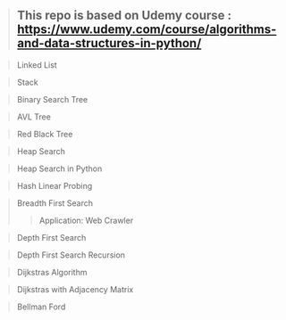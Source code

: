 
> ## This repo is based on Udemy course : https://www.udemy.com/course/algorithms-and-data-structures-in-python/


> Linked List

> Stack

> Binary Search Tree

> AVL Tree

> Red Black Tree

> Heap Search

> Heap Search in Python

> Hash Linear Probing
 
> Breadth First Search
>   > Application: Web Crawler

> Depth First Search

> Depth First Search Recursion

> Dijkstras Algorithm

> Dijkstras with Adjacency Matrix

> Bellman Ford
















